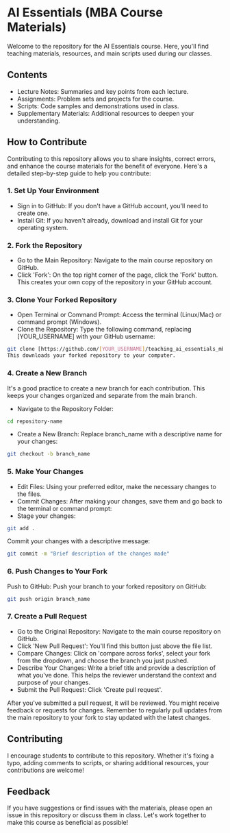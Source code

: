 # AI Essentials (MBA Course Materials)
Welcome to the repository for the AI Essentials course. Here, you'll find teaching materials, resources, and main scripts used during our classes.

## Contents
- Lecture Notes: Summaries and key points from each lecture.
- Assignments: Problem sets and projects for the course.
- Scripts: Code samples and demonstrations used in class.
- Supplementary Materials: Additional resources to deepen your understanding.

## How to Contribute
Contributing to this repository allows you to share insights, correct errors, and enhance the course materials for the benefit of everyone. Here's a detailed step-by-step guide to help you contribute:

### 1. Set Up Your Environment
- Sign in to GitHub: If you don't have a GitHub account, you'll need to create one.
- Install Git: If you haven't already, download and install Git for your operating system.

### 2. Fork the Repository
- Go to the Main Repository: Navigate to the main course repository on GitHub.
- Click 'Fork': On the top right corner of the page, click the 'Fork' button. This creates your own copy of the repository in your GitHub account.

### 3. Clone Your Forked Repository
- Open Terminal or Command Prompt: Access the terminal (Linux/Mac) or command prompt (Windows).
- Clone the Repository: Type the following command, replacing [YOUR_USERNAME] with your GitHub username:

```bash
git clone [https://github.com/[YOUR_USERNAME]/teaching_ai_essentials_mba](https://github.com/[YOUR_USERNAME]/teaching_ai_essentials_mba)
This downloads your forked repository to your computer.
```

### 4. Create a New Branch
It's a good practice to create a new branch for each contribution. This keeps your changes organized and separate from the main branch.

- Navigate to the Repository Folder:

```bash
cd repository-name
```

- Create a New Branch: Replace branch_name with a descriptive name for your changes:
``` bash
git checkout -b branch_name
```

### 5. Make Your Changes
- Edit Files: Using your preferred editor, make the necessary changes to the files.
- Commit Changes: After making your changes, save them and go back to the terminal or command prompt:
- Stage your changes:

```bash
git add .
```

Commit your changes with a descriptive message:
```bash
git commit -m "Brief description of the changes made"
```

### 6. Push Changes to Your Fork
Push to GitHub: Push your branch to your forked repository on GitHub:

```bash
git push origin branch_name
```


### 7. Create a Pull Request
- Go to the Original Repository: Navigate to the main course repository on GitHub.
- Click 'New Pull Request': You'll find this button just above the file list.
- Compare Changes: Click on 'compare across forks', select your fork from the dropdown, and choose the branch you just pushed.
- Describe Your Changes: Write a brief title and provide a description of what you've done. This helps the reviewer understand the context and purpose of your changes.
- Submit the Pull Request: Click 'Create pull request'.

After you've submitted a pull request, it will be reviewed. You might receive feedback or requests for changes. Remember to regularly pull updates from the main repository to your fork to stay updated with the latest changes.



## Contributing
I encourage students to contribute to this repository. Whether it's fixing a typo, adding comments to scripts, or sharing additional resources, your contributions are welcome!

## Feedback
If you have suggestions or find issues with the materials, please open an issue in this repository or discuss them in class. Let's work together to make this course as beneficial as possible!
